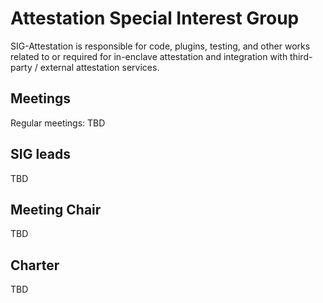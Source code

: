 Attestation Special Interest Group
==================================

SIG-Attestation is responsible for code, plugins, testing, and other works
related to or required for in-enclave attestation and integration with
third-party / external attestation services.

Meetings
--------

Regular meetings: TBD

SIG leads
---------

TBD

Meeting Chair
-------------

TBD

Charter
-------

TBD

